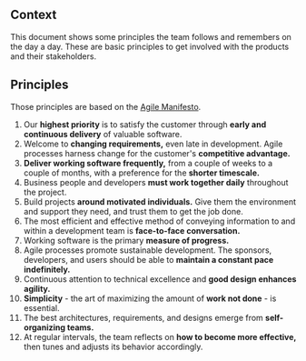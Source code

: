 ## Context
This document shows some principles the team follows and remembers on the day a day. These are basic principles to get involved with the products and their stakeholders.

## Principles
Those principles are based on the [Agile Manifesto](https://www.agilealliance.org/agile101/the-agile-manifesto/).

1. Our **highest priority** is to satisfy the customer through **early and continuous delivery** of valuable software.
2. Welcome to **changing requirements,** even late in development. Agile processes harness change for the customer's **competitive advantage.**
3. **Deliver working software frequently,** from a couple of weeks to a couple of months, with a preference for the **shorter timescale.**
4. Business people and developers **must work together daily** throughout the project.
5. Build projects **around motivated individuals.** Give them the environment and support they need, and trust them to get the job done.
6. The most efficient and effective method of conveying information to and within a development team is **face-to-face conversation.**
7. Working software is the primary **measure of progress.**
8. Agile processes promote sustainable development. The sponsors, developers, and users should be able to **maintain a constant pace indefinitely.**
9. Continuous attention to technical excellence and **good design enhances agility.**
10. **Simplicity** - the art of maximizing the amount of **work not done** - is essential.
11. The best architectures, requirements, and designs emerge from **self-organizing teams.**
12. At regular intervals, the team reflects on **how to become more effective,** then tunes and adjusts its behavior accordingly.
